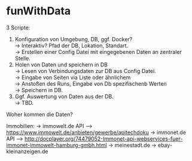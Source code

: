# funWithData

3 Scripte: 

1. Konfiguration von Umgebung, DB, ggf. Docker? <br>
  -> Interaktiv? Pfad der DB, Lokation, Standart. <br>
  -> Erstellen einer Config Datei mit eingegebenen Daten an zentraler Stelle. <br>
2. Holen von Daten und speichern in DB <br>
  -> Lesen von Verbindungsdaten zur DB aus Config Datei. <br>
  -> Eingabe von Seiten via Liste oder ähnlichem <br>
  -> Anstoßen des Runs, Eingabe von Db spezifischenb Werten <br>
  -> Speichern in DB. <br>
3. Ggf. Auswertung von Daten aus der DB. <br>
  -> TBD. 

Woher kommen die Daten?

Immobilien:
  -> immowelt.de API --> https://www.immowelt.de/anbieten/gewerbe/apitechdoku
  -> immonet.de API --> http://docplayer.org/74479052-Immonet-api-webservices-fuer-immonet-immowelt-hamburg-gmbh.html
  -> meinestadt.de
  -> ebay-kleinanzeigen.de

